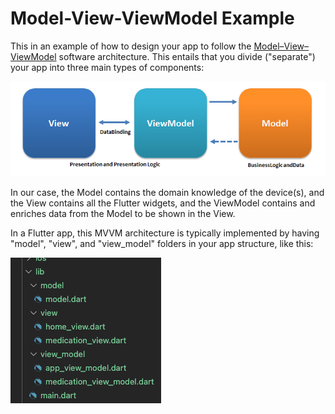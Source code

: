 # Model-View-ViewModel Example

This in an example of how to design your app to follow the [Model–View–ViewModel](https://en.wikipedia.org/wiki/Model%E2%80%93view%E2%80%93viewmodel) software architecture. This entails that you divide ("separate") your app into three main types of components:

![](img/mvvm.png)

In our case, the Model contains the domain knowledge of the device(s), and the View contains all the Flutter widgets, and the ViewModel contains and enriches data from the Model to be shown in the View.

In a Flutter app, this MVVM architecture is typically implemented by having "model", "view", and "view_model" folders in your app structure, like this:

![](img/mvvm_outline.png)
